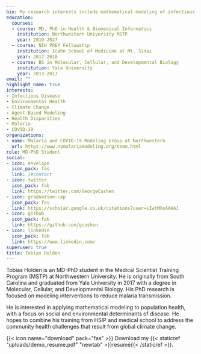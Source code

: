 ```yaml
---
bio: My research interests include mathematical modeling of infectious disease epidemiology and health disparities. 
education:
  courses:
  - course: MD, PhD in Health & Biomedical Informatics
    institution: Northwestern University MSTP
    year: 2019-2027
  - course: NIH PREP Fellowship
    institution: Icahn School of Medicine at Mt. Sinai
    year: 2017-2018
  - course: BS in Molecular, Cellular, and Developmental Biology
    institution: Yale University
    year: 2013-2017
email: ""
highlight_name: true
interests:
- Infectious Disease
- Environmental Health
- Climate Change
- Agent-Based Modeling
- Health Disparities
- Malaria
- COVID-19
organizations:
- name: Malaria and COVID-19 Modeling Group at Northwestern
  url: https://www.numalariamodeling.org/team.html
role: MD-PhD Student
social:
- icon: envelope
  icon_pack: fas
  link: /#contact
- icon: twitter
  icon_pack: fab
  link: https://twitter.com/GeorgeCushen
- icon: graduation-cap
  icon_pack: fas
  link: https://scholar.google.co.uk/citations?user=sIwtMXoAAAAJ
- icon: github
  icon_pack: fab
  link: https://github.com/gcushen
- icon: linkedin
  icon_pack: fab
  link: https://www.linkedin.com/
superuser: true
title: Tobias Holden
---
```


Tobias Holden is an MD-PhD student in the Medical Scientist Training Program (MSTP) at Northwestern University. He is originally from South Carolina and graduated from Yale University in 2017 with a degree in Molecular, Cellular, and Developmental Biology. His PhD research is focused on modeling interventions to reduce malaria transmission. 

He is interested in applying mathematical modeling to population health, with a focus on social and environmental determinants of disease. He hopes to combine his training from HSIP and medical school to address the community health challenges that result from global climate change.


{{< icon name="download" pack="fas" >}} Download my {{< staticref "uploads/demo_resume.pdf" "newtab" >}}resumé{{< /staticref >}}.
